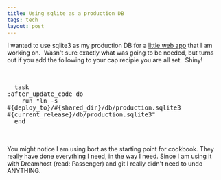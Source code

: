 ```yaml
---
title: Using sqlite as a production DB
tags: tech
layout: post
---
```

I wanted to use sqlite3 as my production DB for a <a href="http://github.com/csexton/cookbook/tree/master">little web app</a> that I am working on.  Wasn't sure exactly what was going to be needed, but turns out if you add the following to your cap recipie you are all set.  Shiny!<br /><br /><pre class="code"><br />  task :after_update_code do <br />    run "ln -s #{deploy_to}/#{shared_dir}/db/production.sqlite3 #{current_release}/db/production.sqlite3" <br />  end <br /></pre><br /><br />You might notice I am using bort as the starting point for cookbook.  They really have done everything I need, in the way I need. Since I am using it with Dreamhost (read: Passenger) and git I really didn't need to undo ANYTHING.
